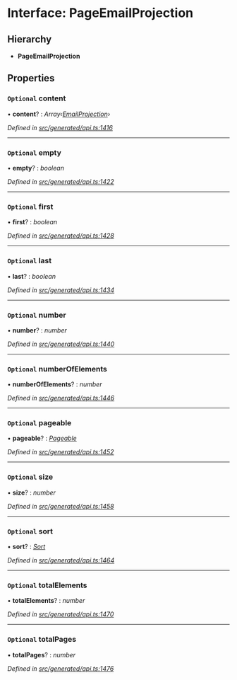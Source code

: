 # Interface: PageEmailProjection

## Hierarchy

* **PageEmailProjection**

## Properties

### `Optional` content

• **content**? : *Array‹[EmailProjection](_generated_api_.emailprojection.md)›*

*Defined in [src/generated/api.ts:1416](https://github.com/mailslurp/mailslurp-client/blob/a26884c/src/generated/api.ts#L1416)*

___

### `Optional` empty

• **empty**? : *boolean*

*Defined in [src/generated/api.ts:1422](https://github.com/mailslurp/mailslurp-client/blob/a26884c/src/generated/api.ts#L1422)*

___

### `Optional` first

• **first**? : *boolean*

*Defined in [src/generated/api.ts:1428](https://github.com/mailslurp/mailslurp-client/blob/a26884c/src/generated/api.ts#L1428)*

___

### `Optional` last

• **last**? : *boolean*

*Defined in [src/generated/api.ts:1434](https://github.com/mailslurp/mailslurp-client/blob/a26884c/src/generated/api.ts#L1434)*

___

### `Optional` number

• **number**? : *number*

*Defined in [src/generated/api.ts:1440](https://github.com/mailslurp/mailslurp-client/blob/a26884c/src/generated/api.ts#L1440)*

___

### `Optional` numberOfElements

• **numberOfElements**? : *number*

*Defined in [src/generated/api.ts:1446](https://github.com/mailslurp/mailslurp-client/blob/a26884c/src/generated/api.ts#L1446)*

___

### `Optional` pageable

• **pageable**? : *[Pageable](_generated_api_.pageable.md)*

*Defined in [src/generated/api.ts:1452](https://github.com/mailslurp/mailslurp-client/blob/a26884c/src/generated/api.ts#L1452)*

___

### `Optional` size

• **size**? : *number*

*Defined in [src/generated/api.ts:1458](https://github.com/mailslurp/mailslurp-client/blob/a26884c/src/generated/api.ts#L1458)*

___

### `Optional` sort

• **sort**? : *[Sort](_generated_api_.sort.md)*

*Defined in [src/generated/api.ts:1464](https://github.com/mailslurp/mailslurp-client/blob/a26884c/src/generated/api.ts#L1464)*

___

### `Optional` totalElements

• **totalElements**? : *number*

*Defined in [src/generated/api.ts:1470](https://github.com/mailslurp/mailslurp-client/blob/a26884c/src/generated/api.ts#L1470)*

___

### `Optional` totalPages

• **totalPages**? : *number*

*Defined in [src/generated/api.ts:1476](https://github.com/mailslurp/mailslurp-client/blob/a26884c/src/generated/api.ts#L1476)*
